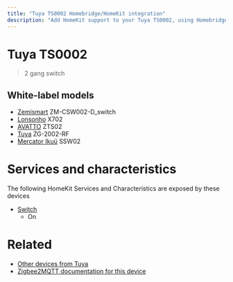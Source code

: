 ```yaml
---
title: "Tuya TS0002 Homebridge/HomeKit integration"
description: "Add HomeKit support to your Tuya TS0002, using Homebridge, Zigbee2MQTT and homebridge-z2m."
---
```

<!---
This file has been GENERATED using src/docgen/docgen.ts
DO NOT EDIT THIS FILE MANUALLY!
-->
# Tuya TS0002
> 2 gang switch


## White-label models
* [Zemismart](../index.md#zemismart) ZM-CSW002-D_switch
* [Lonsonho](../index.md#lonsonho) X702
* [AVATTO](../index.md#avatto) ZTS02
* [Tuya](../index.md#tuya) ZG-2002-RF
* [Mercator Ikuü](../index.md#mercator_ikuu) SSW02

# Services and characteristics
The following HomeKit Services and Characteristics are exposed by
these devices

* [Switch](../../switch.md)
  * On


# Related
* [Other devices from Tuya](../index.md#tuya)
* [Zigbee2MQTT documentation for this device](https://www.zigbee2mqtt.io/devices/TS0002.html)